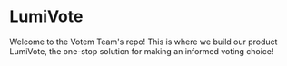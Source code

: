# LumiVote

Welcome to the Votem Team's repo! This is where we build our product LumiVote, the one-stop solution for making an informed voting choice!
